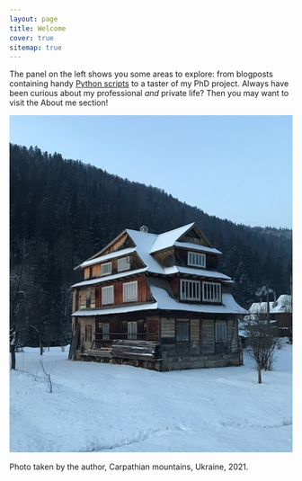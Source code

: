 ```yaml
---
layout: page
title: Welcome
cover: true
sitemap: true
---
```


The panel on the left shows you some areas to explore: from blogposts containing handy [Python scripts](https://renswilderom.github.io/blog/python/) to a taster of my PhD project. Always have been curious about my professional _and_ private life? Then you may want to visit the About me section!

<!-- ![home](/assets/img/home_2.jpeg) -->
<p align="center">
<img src="/assets/img/home_2.jpeg" alt="Carpathian" width="600" height="600" />
</p>

Photo taken by the author, Carpathian mountains, Ukraine, 2021.
